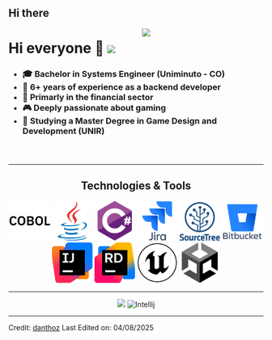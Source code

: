 ## Hi there 

<img id='gif' align="right" src="https://tenor.com/es-419/view/this-is-fine-this-is-fine-dog-meme-fire-burning-house-gif-13166008774957631306" width="240">
<header align="left">
    <h1 align="left">Hi everyone 👋 <img src="https://tenor.com/es-419/view/this-is-fine-this-is-fine-dog-meme-fire-burning-house-gif-13166008774957631306" width="35"></h1>
    <h3 align="left">
        <ul>
            <li>🎓 Bachelor in Systems Engineer (Uniminuto - CO) </li>
            <li>💼 6+ years of experience as a backend developer</li>
            <li>🏦 Primarly in the financial sector</li>
            <li>🎮 Deeply passionate about gaming</li>
            <li>📖 Studying a Master Degree in Game Design and Development (UNIR) </li>
        </ul>
    </h3>
</header>
<hr>
<div align="center">
    <h2 align="center">Technologies & Tools</h2>
    <div align="center">
        <img src="https://github.com/devicons/devicon/blob/master/icons/cobol/cobol-original.svg" alt="Cobol" width="80">
        <img src="https://github.com/devicons/devicon/blob/master/icons/java/java-original.svg" alt="Java" width="80">
        <img src="https://github.com/devicons/devicon/blob/master/icons/csharp/csharp-original.svg" alt="C#" width="80">
        <img src="https://github.com/devicons/devicon/blob/master/icons/jira/jira-original-wordmark.svg" alt="Jira" width="80">
        <img src="https://github.com/devicons/devicon/blob/master/icons/sourcetree/sourcetree-original-wordmark.svg" alt="Sourcetree" width="80">
        <img src="https://github.com/devicons/devicon/blob/master/icons/bitbucket/bitbucket-original-wordmark.svg" alt="Bitbucket" width="80">
        <img src="https://github.com/devicons/devicon/blob/master/icons/intellij/intellij-original.svg" alt="Intellij" width="80">
        <img src="https://github.com/devicons/devicon/blob/master/icons/rider/rider-original.svg" alt="Rider" width="80">
        <img src="https://github.com/devicons/devicon/blob/master/icons/unrealengine/unrealengine-original.svg" alt="Unreal" width="80">
        <img src="https://github.com/devicons/devicon/blob/master/icons/unity/unity-original.svg" alt="Unity" width="80">
    </div>
</div>
<hr>
<footer align="center">
    <p align="center">
        <img src="https://github-readme-stats.vercel.app/api?username=Danthoz&include_all_commits=true&show_icons=true&theme=radical" height="250">
        <img src="https://github-readme-stats.vercel.app/api/top-langs/?username=Danthoz&layout=compact&hide=css&theme=radical" alt="Intellij" height="250">
    </p>
</footer>

------

Credit: [danthoz](https://github.com/Danthoz)
Last Edited on: 04/08/2025
